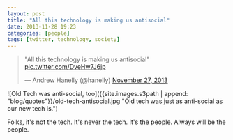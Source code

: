 ```yaml
---
layout: post
title: "All this technology is making us antisocial"
date: 2013-11-28 19:23
categories: [people]
tags: [twitter, technology, society]
---
```

<blockquote class="twitter-tweet" data-cards="hidden" lang="en"><p>&quot;All this technology is making us antisocial&quot; <a href="http://t.co/DveHw7J6jp">pic.twitter.com/DveHw7J6jp</a></p>&mdash; Andrew Hanelly (@hanelly) <a href="https://twitter.com/hanelly/statuses/405754162555944960">November 27, 2013</a></blockquote>
<script async src="//platform.twitter.com/widgets.js" charset="utf-8"></script>

![Old Tech was anti-social, too]({{site.images.s3path | append: "blog/quotes"}}/old-tech-antisocial.jpg "Old tech was just as anti-social as our new tech is.")

Folks, it's not the tech. It's never the tech. It's the people. Always will be the people.
